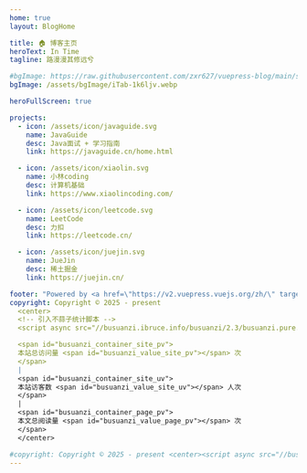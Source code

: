 ```yaml
---
home: true
layout: BlogHome

title: 🏠️ 博客主页
heroText: In Time
tagline: 路漫漫其修远兮

#bgImage: https://raw.githubusercontent.com/zxr627/vuepress-blog/main/src/.vuepress/public/assets/bgImage/iTab-1k6ljv.webp
bgImage: /assets/bgImage/iTab-1k6ljv.webp

heroFullScreen: true

projects:
  - icon: /assets/icon/javaguide.svg
    name: JavaGuide
    desc: Java面试 + 学习指南
    link: https://javaguide.cn/home.html

  - icon: /assets/icon/xiaolin.svg
    name: 小林coding
    desc: 计算机基础
    link: https://www.xiaolincoding.com/

  - icon: /assets/icon/leetcode.svg
    name: LeetCode
    desc: 力扣
    link: https://leetcode.cn/

  - icon: /assets/icon/juejin.svg
    name: JueJin
    desc: 稀土掘金
    link: https://juejin.cn/

footer: "Powered by <a href=\"https://v2.vuepress.vuejs.org/zh/\" target=\"_blank\"> VuePress </a> "
copyright: Copyright © 2025 - present
  <center>
  <!-- 引入不蒜子统计脚本 -->
  <script async src="//busuanzi.ibruce.info/busuanzi/2.3/busuanzi.pure.mini.js"></script>

  <span id="busuanzi_container_site_pv">
  本站总访问量 <span id="busuanzi_value_site_pv"></span> 次
  </span>
  |
  <span id="busuanzi_container_site_uv">
  本站访客数 <span id="busuanzi_value_site_uv"></span> 人次
  </span>
  |
  <span id="busuanzi_container_page_pv">
  本文总阅读量 <span id="busuanzi_value_page_pv"></span> 次
  </span>
  </center>

#copyright: Copyright © 2025 - present <center><script async src="//busuanzi.ibruce.info/busuanzi/2.3/busuanzi.pure.mini.js"></script></center>
---
```

